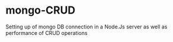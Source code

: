 # mongo-CRUD
Setting up of mongo DB connection in a Node.Js server as well as performance of CRUD operations
